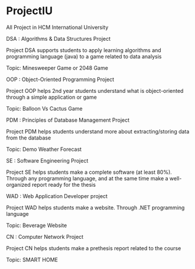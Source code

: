 # ProjectIU
All Project in HCM International University

DSA : Algorithms & Data Structures Project 

Project DSA supports students to apply learning algorithms and programming language (java) to a game related to data analysis

Topic: Minesweeper Game or 2048 Game

OOP : Object-Oriented Programming Project  

Project OOP helps 2nd year students understand what is object-oriented through a simple application or game

Topic: Balloon Vs Cactus Game

PDM : Principles of Database Management Project 

Project PDM helps students understand more about extracting/storing data from the database

Topic: Demo Weather Forecast

SE  : Software Engineering Project

Project SE helps students make a complete software (at least 80%). Through any programming language, and at the same time make a well-organized report ready for the thesis

WAD  : Web Application Developer project

Project WAD helps students make a website. Through .NET programming language

Topic: Beverage Website

CN  : Computer Network Project

Project CN helps students make a prethesis report related to the course

Topic: SMART HOME
